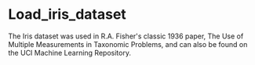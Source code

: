 # Load_iris_dataset
The Iris dataset was used in R.A. Fisher's classic 1936 paper, The Use of Multiple Measurements in Taxonomic Problems, and can also be found on the UCI Machine Learning Repository.
